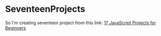 # SeventeenProjects
So I'm creating seventeen project from this link: [17 JavaScript Projects for Beginners](https://mikkegoes.com/javascript-projects-for-beginners/)

